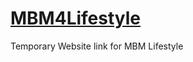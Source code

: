 # [MBM4Lifestyle](https://bcmach.github.io/MBM4Lifestyle/)
Temporary Website link for MBM Lifestyle 
